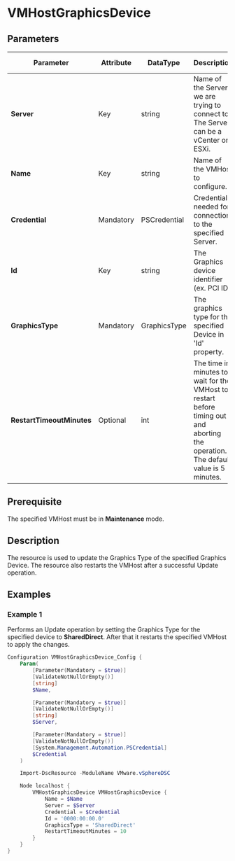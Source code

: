 # VMHostGraphicsDevice

## Parameters

| Parameter | Attribute | DataType | Description | Allowed Values |
| --- | --- | --- | --- | --- |
| **Server** | Key | string | Name of the Server we are trying to connect to. The Server can be a vCenter or ESXi. ||
| **Name** | Key | string | Name of the VMHost to configure. ||
| **Credential** | Mandatory | PSCredential | Credentials needed for connection to the specified Server. ||
| **Id** | Key | string | The Graphics device identifier (ex. PCI ID). ||
| **GraphicsType** | Mandatory | GraphicsType | The graphics type for the specified Device in 'Id' property. | Shared, SharedDirect |
| **RestartTimeoutMinutes** | Optional | int | The time in minutes to wait for the VMHost to restart before timing out and aborting the operation. The default value is 5 minutes. ||

## Prerequisite

The specified VMHost must be in **Maintenance** mode.

## Description

The resource is used to update the Graphics Type of the specified Graphics Device. The resource also restarts the VMHost after a successful Update operation.

## Examples

### Example 1

Performs an Update operation by setting the Graphics Type for the specified device to **SharedDirect**. After that it restarts the specified VMHost to apply the changes.

```powershell
Configuration VMHostGraphicsDevice_Config {
    Param(
        [Parameter(Mandatory = $true)]
        [ValidateNotNullOrEmpty()]
        [string]
        $Name,

        [Parameter(Mandatory = $true)]
        [ValidateNotNullOrEmpty()]
        [string]
        $Server,

        [Parameter(Mandatory = $true)]
        [ValidateNotNullOrEmpty()]
        [System.Management.Automation.PSCredential]
        $Credential
    )

    Import-DscResource -ModuleName VMware.vSphereDSC

    Node localhost {
        VMHostGraphicsDevice VMHostGraphicsDevice {
            Name = $Name
            Server = $Server
            Credential = $Credential
            Id = '0000:00:00.0'
            GraphicsType = 'SharedDirect'
            RestartTimeoutMinutes = 10
        }
    }
}
```
